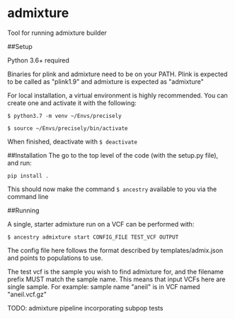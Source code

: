 # admixture
Tool for running admixture builder


##Setup

Python 3.6+ required


Binaries for plink and admixture need to be on your PATH. Plink is expected to be called as "plink1.9" and admixture is expected as "admixture"

For local installation, a virtual environment is highly recommended. You can create one and activate it with the following:

`$ python3.7 -m venv ~/Envs/precisely` 

`$ source ~/Envs/precisely/bin/activate`

When finished, deactivate with 
`$ deactivate`


##Installation
The go to the top level of the code (with the setup.py file), and run:

`pip install .`

This should now make the command `$ ancestry` available to you via the command line


##Running

A single, starter admixture run on a VCF can be performed with:

`$ ancestry admixture start CONFIG_FILE TEST_VCF OUTPUT`

The config file here follows the format described by templates/admix.json and points to populations to use.

The test vcf is the sample you wish to find admixture for, and the filename prefix MUST match the sample name. This means that input VCFs here are single sample. For example: sample name "aneil" is in VCF named "aneil.vcf.gz"

TODO: admixture pipeline incorporating subpop tests
